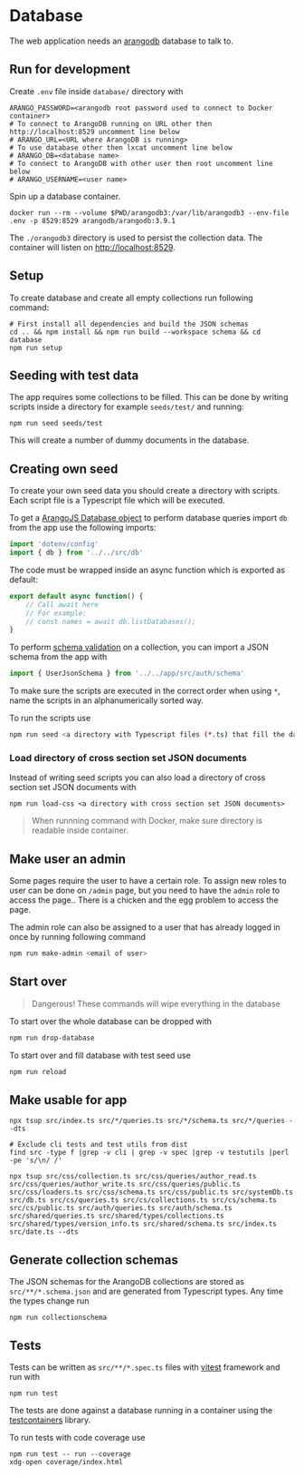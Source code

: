 # Database

The web application needs an [arangodb](https://arangodb.com/) database to talk to.

## Run for development

Create `.env` file inside `database/` directory with

```shell
ARANGO_PASSWORD=<arangodb root password used to connect to Docker container>
# To connect to ArangoDB running on URL other then http://localhost:8529 uncomment line below
# ARANGO_URL=<URL where ArangoDB is running>
# To use database other then lxcat uncomment line below
# ARANGO_DB=<database name>
# To connect to ArangoDB with other user then root uncomment line below
# ARANGO_USERNAME=<user name>
```

Spin up a database container.

```shell
docker run --rm --volume $PWD/arangodb3:/var/lib/arangodb3 --env-file .env -p 8529:8529 arangodb/arangodb:3.9.1
```

The `./orangodb3` directory is used to persist the collection data.
The container will listen on [http://localhost:8529](http://localhost:8529).

## Setup

To create database and create all empty collections run following command:

```shell
# First install all dependencies and build the JSON schemas
cd .. && npm install && npm run build --workspace schema && cd database
npm run setup
```

## Seeding with test data

The app requires some collections to be filled.
This can be done by writing scripts inside a directory for example `seeds/test/` and running:

```shell
npm run seed seeds/test
```

This will create a number of dummy documents in the database.

## Creating own seed

To create your own seed data you should create a directory with scripts.
Each script file is a Typescript file which will be executed.

To get a [ArangoJS Database object](https://arangodb.github.io/arangojs/7.7.0/classes/database.database-1.html) to perform database queries import `db` from the app use the following imports:

```ts
import 'dotenv/config'
import { db } from '../../src/db'
```

The code must be wrapped inside an async function which is exported as default:

```ts
export default async function() {
    // Call await here
    // For example:
    // const names = await db.listDatabases();
}
```

To perform [schema validation](https://www.arangodb.com/docs/3.8/data-modeling-documents-schema-validation.html) on a collection, you can import a JSON schema from the app with

```ts
import { UserJsonSchema } from '../../app/src/auth/schema'
```

To make sure the scripts are executed in the correct order when using `*`, name the scripts in an alphanumerically sorted way.

To run the scripts use

```sh
npm run seed <a directory with Typescript files (*.ts) that fill the database>
```

### Load directory of cross section set JSON documents

Instead of writing seed scripts you can also load a directory of cross section set JSON documents with

```shell
npm run load-css <a directory with cross section set JSON documents>
```

> When runnning command with Docker, make sure directory is readable inside container.

## Make user an admin

Some pages require the user to have a certain role.
To assign new roles to user can be done on `/admin` page, but you need to have the `admin` role to access the page..
There is a chicken and the egg problem to access the page.

The admin role can also be assigned to a user that has already logged in once by running following command

```sh
npm run make-admin <email of user>
```

## Start over

> Dangerous! These commands will wipe everything in the database

To start over the whole database can be dropped with

```sh
npm run drop-database
```

To start over and fill database with test seed use

```sh
npm run reload
```

## Make usable for app

```
npx tsup src/index.ts src/*/queries.ts src/*/schema.ts src/*/queries --dts

# Exclude cli tests and test utils from dist
find src -type f |grep -v cli | grep -v spec |grep -v testutils |perl -pe 's/\n/ /'

npx tsup src/css/collection.ts src/css/queries/author_read.ts src/css/queries/author_write.ts src/css/queries/public.ts src/css/loaders.ts src/css/schema.ts src/css/public.ts src/systemDb.ts src/db.ts src/cs/queries.ts src/cs/collections.ts src/cs/schema.ts src/cs/public.ts src/auth/queries.ts src/auth/schema.ts src/shared/queries.ts src/shared/types/collections.ts src/shared/types/version_info.ts src/shared/schema.ts src/index.ts src/date.ts --dts

```

## Generate collection schemas

The JSON schemas for the ArangoDB collections are stored as `src/**/*.schema.json` and are generated from Typescript types.
Any time the types change run

```shell
npm run collectionschema
```

## Tests

Tests can be written as `src/**/*.spec.ts` files  with [vitest](https://vitest.dev/) framework and run with

```shell
npm run test
```

The tests are done against a database running in a container using the [testcontainers](https://github.com/testcontainers/testcontainers-node) library.

To run tests with code coverage use

```shell
npm run test -- run --coverage
xdg-open coverage/index.html
```
